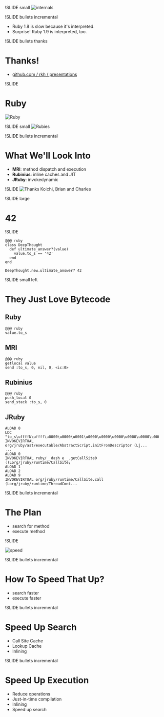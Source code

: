 !SLIDE small
![internals](assembler.jpg)

!SLIDE bullets incremental

* Ruby 1.8 is slow because it's interpreted.
* Surprise! Ruby 1.9 is interpreted, too.

!SLIDE bullets thanks
# Thanks!

* [github.com / rkh / presentations](https://github.com/rkh/presentations)

!SLIDE

# Ruby
![Ruby](ruby.jpg)

!SLIDE small
![Rubies](rubies.png)

!SLIDE bullets incremental

# What We'll Look Into

* **MRI**: method dispatch and execution
* **Rubinius**: inline caches and JIT
* **JRuby**: invokedynamic

!SLIDE
![Thanks Koichi, Brian and Charles](help.png)

!SLIDE large

# 42

!SLIDE

    @@@ ruby
    class DeepThought
      def ultimate_answer?(value)
        value.to_s == '42'
      end
    end

    DeepThought.new.ultimate_answer? 42

!SLIDE small left

# They Just Love Bytecode

## Ruby

    @@@ ruby
    value.to_s

## MRI

    @@@ ruby
    getlocal value
    send :to_s, 0, nil, 0, <ic:0>

## Rubinius

    @@@ ruby
    push_local 0
    send_stack :to_s, 0

## JRuby

    ALOAD 0
    LDC "to_s\uffffN\uffff\u0000\u0000\u0001\u0000\u0000\u0000\u0000\u0000\u0000...
    INVOKEVIRTUAL org/jruby/ast/executable/AbstractScript.initFromDescriptor (Lj...
    ...
    ALOAD 0
    INVOKEVIRTUAL ruby/__dash_e__.getCallSite0 ()Lorg/jruby/runtime/CallSite;
    ALOAD 1
    ALOAD 2
    ALOAD 9
    INVOKEVIRTUAL org/jruby/runtime/CallSite.call (Lorg/jruby/runtime/ThreadCont...

!SLIDE bullets incremental

# The Plan

* search for method
* execute method

!SLIDE

![speed](speed.jpg)

!SLIDE bullets incremental

# How To Speed That Up?

* search faster
* execute faster

!SLIDE bullets incremental

# Speed Up Search

* Call Site Cache
* Lookup Cache
* Inlining

!SLIDE bullets incremental

# Speed Up Execution

* Reduce operations
* Just-in-time compilation
* Inlining
* Speed up search
